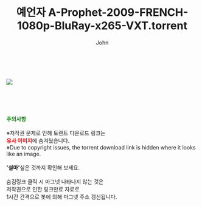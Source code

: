 ﻿---
layout: post
title:  "예언자 A-Prophet-2009-FRENCH-1080p-BluRay-x265-VXT.torrent"
author: John
categories: [ 영화 ]
tags: [  ]
image: https://torrentrj52.com/uploadfile/full/a481b92dba7581b4efe0b7bb8063a11aba526e76.jpg 
description: "예언자 A-Prophet-2009-FRENCH-1080p-BluRay-x265-VXT torrent 정보 공유"
toc: true
toc_sticky: true
---

<br>
<p><img src="https://torrentrj52.com/uploadfile/full/a481b92dba7581b4efe0b7bb8063a11aba526e76.jpg"/></p>
    
<br><br><br>
<p data-ke-size="size16"><b><span style="color: green;">주의사항</span></b><br /><br />※저작권 문제로 인해 토렌트 다운로드 링크는<br /><b><span style="color: red;">유사 이미지</span></b>에 숨겨뒀습니다.<br />※Due to copyright issues, the torrent download link is hidden where it looks like an image.<br /><br /><b>'설마'</b>싶은 것까지 확인해 보세요.<br /><br />숨김링크 클릭 시 마그넷 나타나지 않는 것은<br />저작권으로 인한 링크만료 자료로<br />1시간 간격으로 봇에 의해 마그넷 주소 갱신됩니다.</p>
